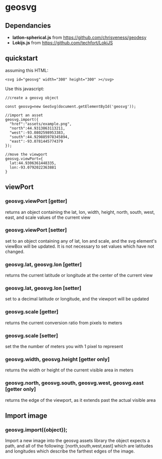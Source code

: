 

# geosvg

## Dependancies

 * **latlon-spherical.js** from https://github.com/chrisveness/geodesy
 * **Lokijs.js** from https://github.com/techfort/LokiJS

## quickstart
assuming this HTML:

    <svg id="geosvg" width="300" height="300" ></svg>


Use this javascript:

    //create a geosvg object

    const geosvg=new GeoSvg(document.getElementById('geosvg'));

    //import an asset
    geosvg.import({
      "href":"assets/example.png",
      "north":44.9313863113211,
      "west":-93.0802598953383,
      "south":44.929885978345894,
      "east":-93.0781445774379
    });

    //move the viewport
    geosvg.viewPort={
      lat:44.9306361448335,
      lon:-93.0792022363881
    }

## viewPort

### geosvg.viewPort [getter]

returns an object containing the lat, lon, width, height, north, south, west, east, and scale values of the current view

### geosvg.viewPort [setter]

set to an object containing any of lat, lon and scale, and the svg element's viewBox will be updated. It is not necessary to set values which have not changed.

### geosvg.lat, geosvg.lon [getter]

returns the current latitude or longitude at the center of the current view

### geosvg.lat, geosvg.lon [setter]

set to a decimal latitude or longitude, and the viewport will be updated

### geosvg.scale [getter]

returns the current conversion ratio from pixels to meters

### geosvg.scale [setter]

set the the number of meters you with 1 pixel to represent


### geosvg.width, geosvg.height [getter only]

returns the width or height of the current visible area in meters

### geosvg.north, geosvg.south, geosvg.west, geosvg.east [getter only]

returns the edge of the viewport, as it extends past the actual visible area

## Import image

### geosvg.import({object});

Import a new image into the geosvg assets library the object expects a path, and all of the following: [north,south,west,east] which are latitudes and longitudes which describe the farthest edges of the image.
